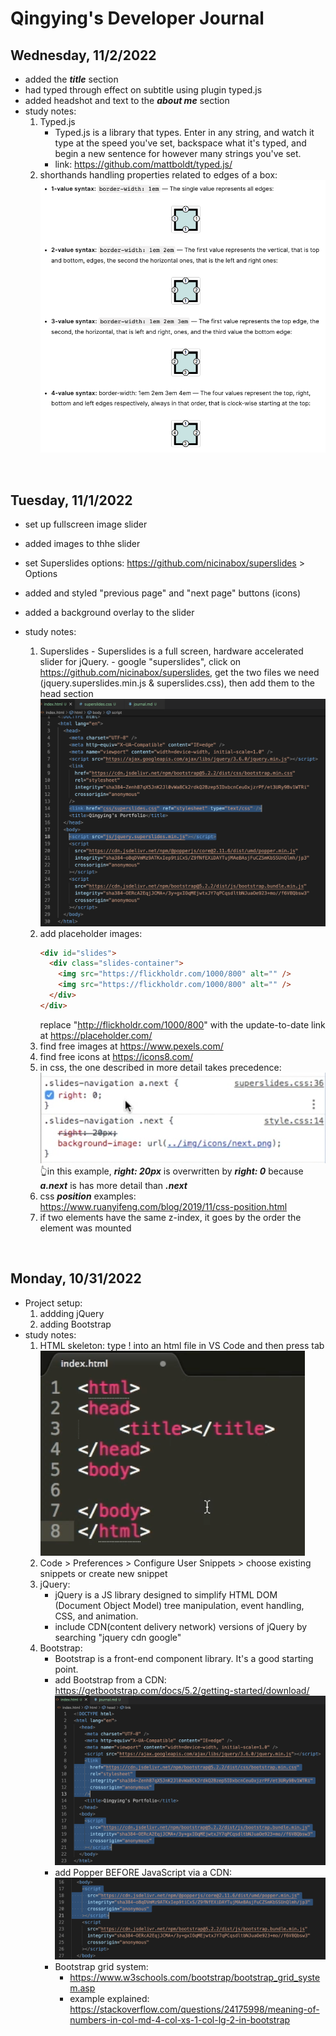 # Qingying's Developer Journal

## Wednesday, 11/2/2022

- added the **_title_** section
- had typed through effect on subtitle using plugin typed.js
- added headshot and text to the **_about me_** section
- study notes:
  1. Typed.js
     - Typed.js is a library that types. Enter in any string, and watch it type at the speed you've set, backspace what it's typed, and begin a new sentence for however many strings you've set.
     - link: https://github.com/mattboldt/typed.js/
  2. shorthands handling properties related to edges of a box:
     ![CSS box edges](/images/journal-images/CSS-box-edges.png)

<br>

## Tuesday, 11/1/2022

- set up fullscreen image slider
- added images to thhe slider
- set Superslides options: https://github.com/nicinabox/superslides > Options
- added and styled "previous page" and "next page" buttons (icons)
- added a background overlay to the slider
- study notes:

  1. Superslides - Superslides is a full screen, hardware accelerated slider for jQuery. - google "superslides", click on https://github.com/nicinabox/superslides, get the two files we need (jquery.superslides.min.js & superslides.css), then add them to the head section
     ![adding superslides files](/images/journal-images/add-superslides-files.png)
  2. add placeholder images:
     ```html
     <div id="slides">
       <div class="slides-container">
         <img src="https://flickholdr.com/1000/800" alt="" />
         <img src="https://flickholdr.com/1000/800" alt="" />
       </div>
     </div>
     ```
     replace "http://flickholdr.com/1000/800" with the update-to-date link at https://placeholder.com/
  3. find free images at https://www.pexels.com/
  4. find free icons at https://icons8.com/
  5. in css, the one described in more detail takes precedence:
     ![css precedence eg](/images/journal-images/css-precedence-eg.png)
     👆in this example, **_right: 20px_** is overwritten by **_right: 0_** because **_a.next_** is has more detail than **_.next_**
  6. css **_position_** examples: https://www.ruanyifeng.com/blog/2019/11/css-position.html
  7. if two elements have the same z-index, it goes by the order the element was mounted

<br>

## Monday, 10/31/2022

- Project setup:
  1. addding jQuery
  2. adding Bootstrap
- study notes:
  1. HTML skeleton: type ! into an html file in VS Code and then press tab
     ![HTML skeleton](/images/journal-images/html-skeleton.png)
  2. Code > Preferences > Configure User Snippets > choose existing snippets or create new snippet
  3. jQuery:
     - jQuery is a JS library designed to simplify HTML DOM (Document Object Model) tree manipulation, event handling, CSS, and animation.
     - include CDN(content delivery network) versions of jQuery by searching "jquery cdn google"
  4. Bootstrap:
     - Bootstrap is a front-end component library. It's a good starting point.
     - add Bootstrap from a CDN: https://getbootstrap.com/docs/5.2/getting-started/download/
       ![adding Bootstrap](/images/journal-images/add-Bootstrap.png)
     - add Popper BEFORE JavaScript via a CDN:
       ![adding Popper](/images/journal-images/add-Popper.png)
     - Bootstrap grid system:
       - https://www.w3schools.com/bootstrap/bootstrap_grid_system.asp
       - example explained: https://stackoverflow.com/questions/24175998/meaning-of-numbers-in-col-md-4-col-xs-1-col-lg-2-in-bootstrap
